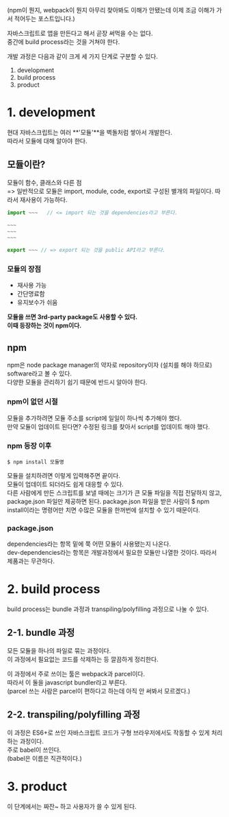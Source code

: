(npm이 뭔지, webpack이 뭔지 아무리 찾아봐도 이해가 안됐는데 이제 조금 이해가 가서 적어두는 포스트입니다.)

자바스크립트로 앱을 만든다고 해서 곧장 써먹을 수는 없다.  
중간에 build process라는 것을 거쳐야 한다.

개발 과정은 다음과 같이 크게 세 가지 단계로 구분할 수 있다.

1. development
2. build process
3. product

# 1. development

현대 자바스크립트는 여러 **'모듈'**을 벽돌처럼 쌓아서 개발한다.  
따라서 모듈에 대해 알아야 한다.

## 모듈이란?

모듈이 함수, 클래스와 다른 점  
=> 일반적으로 모듈은 import, module, code, export로 구성된 별개의 파일이다. 따라서 재사용이 가능하다.

```js
import ~~~   // <= import 되는 것을 dependencies라고 부른다.

~~~
~~~
~~~

export ~~~ // => export 되는 것을 public API라고 부른다.
```

### 모듈의 장점

-   재사용 가능
-   간단명료함
-   유지보수가 쉬움

**모듈을 쓰면 3rd-party package도 사용할 수 있다.  
이때 등장하는 것이 npm이다.**

## npm

npm은 node package manager의 약자로 repository이자 (설치를 해야 하므로) software라고 볼 수 있다.  
다양한 모듈을 관리하기 쉽기 때문에 반드시 알아야 한다.

### npm이 없던 시절

모듈을 추가하려면 모듈 주소를 script에 일일이 하나씩 추가해야 했다.  
만약 모듈이 업데이트 된다면? 수정된 링크를 찾아서 script를 업데이트 해야 했다.

### npm 등장 이후

```
$ npm install 모듈명
```

모듈을 설치하려면 이렇게 입력해주면 끝이다.  
모듈이 업데이트 되더라도 쉽게 대응할 수 있다.  
다른 사람에게 만든 스크립트를 보낼 때에는 크기가 큰 모듈 파일을 직접 전달하지 않고, package.json 파일만 제공하면 된다. package.json 파일을 받은 사람이 $ npm install이라는 명령어만 치면 수많은 모듈을 한꺼번에 설치할 수 있기 때문이다.

### package.json

dependencies라는 항목 밑에 쭉 어떤 모듈이 사용됐는지 나온다.  
dev-dependencies라는 항목은 개발과정에서 필요한 모듈만 나열한 것이다. 따라서 제품과는 무관하다.

# 2. build process

build process는 bundle 과정과 transpiling/polyfilling 과정으로 나눌 수 있다.

## 2-1. bundle 과정

모든 모듈을 하나의 파일로 묶는 과정이다.  
이 과정에서 필요없는 코드를 삭제하는 등 깔끔하게 정리한다.

이 과정에서 주로 쓰이는 툴은 webpack과 parcel이다.  
따라서 이 둘을 javascript bundler라고 부른다.  
(parcel 쓰는 사람은 parcel이 편하다고 하는데 아직 안 써봐서 모르겠다.)

## 2-2. transpiling/polyfilling 과정

이 과정은 ES6+로 쓰인 자바스크립트 코드가 구형 브라우저에서도 작동할 수 있게 처리하는 과정이다.  
주로 babel이 쓰인다.  
(babel은 이름은 직관적이다.)

# 3. product

이 단계에서는 짜잔~ 하고 사용자가 쓸 수 있게 된다.
